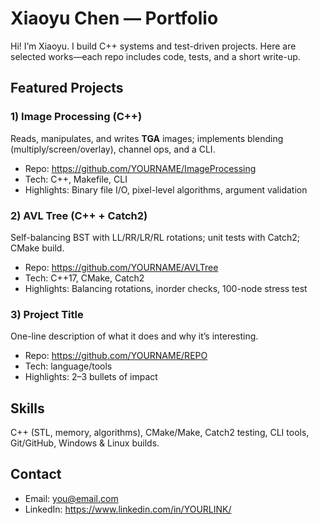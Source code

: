 # Xiaoyu Chen — Portfolio

Hi! I’m Xiaoyu. I build C++ systems and test-driven projects. Here are selected works—each repo includes code, tests, and a short write-up.

## Featured Projects

### 1) Image Processing (C++)
Reads, manipulates, and writes **TGA** images; implements blending (multiply/screen/overlay), channel ops, and a CLI.
- Repo: https://github.com/YOURNAME/ImageProcessing
- Tech: C++, Makefile, CLI
- Highlights: Binary file I/O, pixel-level algorithms, argument validation

### 2) AVL Tree (C++ + Catch2)
Self-balancing BST with LL/RR/LR/RL rotations; unit tests with Catch2; CMake build.
- Repo: https://github.com/YOURNAME/AVLTree
- Tech: C++17, CMake, Catch2
- Highlights: Balancing rotations, inorder checks, 100-node stress test

### 3) Project Title
One-line description of what it does and why it’s interesting.
- Repo: https://github.com/YOURNAME/REPO
- Tech: language/tools
- Highlights: 2–3 bullets of impact

## Skills
C++ (STL, memory, algorithms), CMake/Make, Catch2 testing, CLI tools, Git/GitHub, Windows & Linux builds.

## Contact
- Email: you@email.com
- LinkedIn: https://www.linkedin.com/in/YOURLINK/
